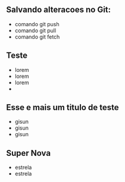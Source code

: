 ## Salvando alteracoes no Git:
* comando git push
* comando git pull
* comando git fetch

## Teste
* lorem
* lorem
* lorem
* 

## Esse e mais um titulo de teste
* gisun
* gisun
* gisun

## Super Nova
* estrela
* estrela
